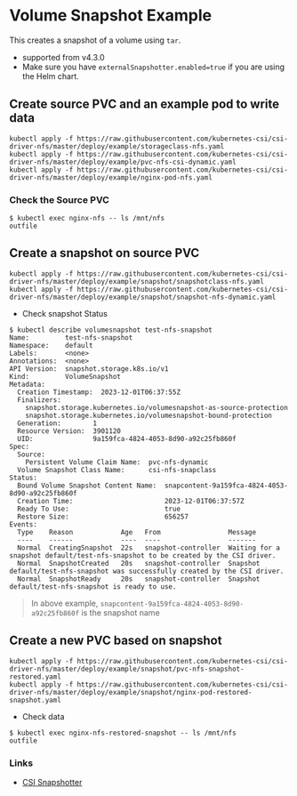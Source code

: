 # Volume Snapshot Example

This creates a snapshot of a volume using `tar`.

- supported from v4.3.0
- Make sure you have `externalSnapshotter.enabled=true` if you are using the Helm chart.

## Create source PVC and an example pod to write data 

```console
kubectl apply -f https://raw.githubusercontent.com/kubernetes-csi/csi-driver-nfs/master/deploy/example/storageclass-nfs.yaml
kubectl apply -f https://raw.githubusercontent.com/kubernetes-csi/csi-driver-nfs/master/deploy/example/pvc-nfs-csi-dynamic.yaml
kubectl apply -f https://raw.githubusercontent.com/kubernetes-csi/csi-driver-nfs/master/deploy/example/nginx-pod-nfs.yaml
```

### Check the Source PVC

```console
$ kubectl exec nginx-nfs -- ls /mnt/nfs
outfile
```

## Create a snapshot on source PVC
```console
kubectl apply -f https://raw.githubusercontent.com/kubernetes-csi/csi-driver-nfs/master/deploy/example/snapshot/snapshotclass-nfs.yaml
kubectl apply -f https://raw.githubusercontent.com/kubernetes-csi/csi-driver-nfs/master/deploy/example/snapshot/snapshot-nfs-dynamic.yaml
```
- Check snapshot Status

```console
$ kubectl describe volumesnapshot test-nfs-snapshot
Name:         test-nfs-snapshot
Namespace:    default
Labels:       <none>
Annotations:  <none>
API Version:  snapshot.storage.k8s.io/v1
Kind:         VolumeSnapshot
Metadata:
  Creation Timestamp:  2023-12-01T06:37:55Z
  Finalizers:
    snapshot.storage.kubernetes.io/volumesnapshot-as-source-protection
    snapshot.storage.kubernetes.io/volumesnapshot-bound-protection
  Generation:        1
  Resource Version:  3901120
  UID:               9a159fca-4824-4053-8d90-a92c25fb860f
Spec:
  Source:
    Persistent Volume Claim Name:  pvc-nfs-dynamic
  Volume Snapshot Class Name:      csi-nfs-snapclass
Status:
  Bound Volume Snapshot Content Name:  snapcontent-9a159fca-4824-4053-8d90-a92c25fb860f
  Creation Time:                       2023-12-01T06:37:57Z
  Ready To Use:                        true
  Restore Size:                        656257
Events:
  Type    Reason            Age   From                 Message
  ----    ------            ----  ----                 -------
  Normal  CreatingSnapshot  22s   snapshot-controller  Waiting for a snapshot default/test-nfs-snapshot to be created by the CSI driver.
  Normal  SnapshotCreated   20s   snapshot-controller  Snapshot default/test-nfs-snapshot was successfully created by the CSI driver.
  Normal  SnapshotReady     20s   snapshot-controller  Snapshot default/test-nfs-snapshot is ready to use.
```
> In above example, `snapcontent-9a159fca-4824-4053-8d90-a92c25fb860f` is the snapshot name

## Create a new PVC based on snapshot

```console
kubectl apply -f https://raw.githubusercontent.com/kubernetes-csi/csi-driver-nfs/master/deploy/example/snapshot/pvc-nfs-snapshot-restored.yaml
kubectl apply -f https://raw.githubusercontent.com/kubernetes-csi/csi-driver-nfs/master/deploy/example/snapshot/nginx-pod-restored-snapshot.yaml
```

 - Check data

```console
$ kubectl exec nginx-nfs-restored-snapshot -- ls /mnt/nfs
outfile
```

### Links
 - [CSI Snapshotter](https://github.com/kubernetes-csi/external-snapshotter)
